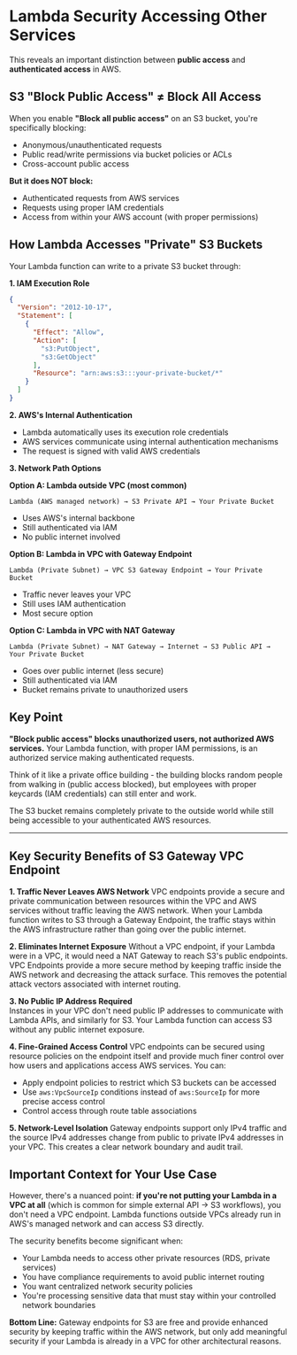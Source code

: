 # Lambda Security Accessing Other Services
This reveals an important distinction between **public access** and **authenticated access** in AWS.

## S3 "Block Public Access" ≠ Block All Access

When you enable **"Block all public access"** on an S3 bucket, you're specifically blocking:
- Anonymous/unauthenticated requests
- Public read/write permissions via bucket policies or ACLs
- Cross-account public access

**But it does NOT block:**
- Authenticated requests from AWS services
- Requests using proper IAM credentials
- Access from within your AWS account (with proper permissions)

## How Lambda Accesses "Private" S3 Buckets

Your Lambda function can write to a private S3 bucket through:

**1. IAM Execution Role**
```json
{
  "Version": "2012-10-17",
  "Statement": [
    {
      "Effect": "Allow",
      "Action": [
        "s3:PutObject",
        "s3:GetObject"
      ],
      "Resource": "arn:aws:s3:::your-private-bucket/*"
    }
  ]
}
```

**2. AWS's Internal Authentication**
- Lambda automatically uses its execution role credentials
- AWS services communicate using internal authentication mechanisms
- The request is signed with valid AWS credentials

**3. Network Path Options**

**Option A: Lambda outside VPC (most common)**
```
Lambda (AWS managed network) → S3 Private API → Your Private Bucket
```
- Uses AWS's internal backbone
- Still authenticated via IAM
- No public internet involved

**Option B: Lambda in VPC with Gateway Endpoint**
```
Lambda (Private Subnet) → VPC S3 Gateway Endpoint → Your Private Bucket
```
- Traffic never leaves your VPC
- Still uses IAM authentication
- Most secure option

**Option C: Lambda in VPC with NAT Gateway**
```
Lambda (Private Subnet) → NAT Gateway → Internet → S3 Public API → Your Private Bucket
```
- Goes over public internet (less secure)
- Still authenticated via IAM
- Bucket remains private to unauthorized users

## Key Point

**"Block public access" blocks unauthorized users, not authorized AWS services.** Your Lambda function, with proper IAM permissions, is an authorized service making authenticated requests.

Think of it like a private office building - the building blocks random people from walking in (public access blocked), but employees with proper keycards (IAM credentials) can still enter and work.

The S3 bucket remains completely private to the outside world while still being accessible to your authenticated AWS resources.

---
## Key Security Benefits of S3 Gateway VPC Endpoint

**1. Traffic Never Leaves AWS Network**
VPC endpoints provide a secure and private communication between resources within the VPC and AWS services without traffic leaving the AWS network. When your Lambda function writes to S3 through a Gateway Endpoint, the traffic stays within the AWS infrastructure rather than going over the public internet.

**2. Eliminates Internet Exposure**
Without a VPC endpoint, if your Lambda were in a VPC, it would need a NAT Gateway to reach S3's public endpoints. VPC Endpoints provide a more secure method by keeping traffic inside the AWS network and decreasing the attack surface. This removes the potential attack vectors associated with internet routing.

**3. No Public IP Address Required**  
Instances in your VPC don't need public IP addresses to communicate with Lambda APIs, and similarly for S3. Your Lambda function can access S3 without any public internet exposure.

**4. Fine-Grained Access Control**
VPC endpoints can be secured using resource policies on the endpoint itself and provide much finer control over how users and applications access AWS services. You can:
- Apply endpoint policies to restrict which S3 buckets can be accessed
- Use `aws:VpcSourceIp` conditions instead of `aws:SourceIp` for more precise access control
- Control access through route table associations

**5. Network-Level Isolation**
Gateway endpoints support only IPv4 traffic and the source IPv4 addresses change from public to private IPv4 addresses in your VPC. This creates a clear network boundary and audit trail.

## Important Context for Your Use Case

However, there's a nuanced point: **if you're not putting your Lambda in a VPC at all** (which is common for simple external API → S3 workflows), you don't need a VPC endpoint. Lambda functions outside VPCs already run in AWS's managed network and can access S3 directly.

The security benefits become significant when:
- Your Lambda needs to access other private resources (RDS, private services)
- You have compliance requirements to avoid public internet routing
- You want centralized network security policies
- You're processing sensitive data that must stay within your controlled network boundaries

**Bottom Line:** Gateway endpoints for S3 are free and provide enhanced security by keeping traffic within the AWS network, but only add meaningful security if your Lambda is already in a VPC for other architectural reasons.

